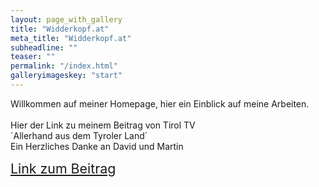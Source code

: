 ```yaml
---
layout: page_with_gallery
title: "Widderkopf.at"
meta_title: "Widderkopf.at"
subheadline: ""
teaser: ""
permalink: "/index.html"
galleryimageskey: "start"
---
```


Willkommen auf meiner Homepage, hier ein Einblick auf meine Arbeiten.<br><br>
Hier der Link zu meinem Beitrag von Tirol TV <br> `Allerhand aus dem Tyroler Land´<br>
Ein Herzliches Danke an David und Martin


<a style="font-size: 16pt;" target="_blank" href="//www.tiroltoday.at/beitrag/allerhand-ausm-tyrolerland-messer-aus-kramsach/?fbclid=IwAR2klX5PR8dpcMFn4xCphM58b1VggA3ELs-nX5TK76Rp191AwWynVgHcwVk">Link zum Beitrag</a>
<br>